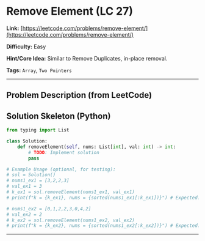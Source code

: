 # Remove Element (LC 27)

**Link:** [https://leetcode.com/problems/remove-element/](https://leetcode.com/problems/remove-element/)

**Difficulty:** Easy

**Hint/Core Idea:**
Similar to Remove Duplicates, in-place removal.

**Tags:** `Array`, `Two Pointers`

---
## Problem Description (from LeetCode)

<!-- Placeholder for the full problem description from LeetCode.
     Copy the problem description here from the LeetCode page for easy reference.
     Example: Given an integer array nums and an integer val, remove all occurrences of val in nums in-place. The order of the elements may be changed. Then return the number of elements in nums which are not equal to val.
-->


## Solution Skeleton (Python)

```python
from typing import List

class Solution:
    def removeElement(self, nums: List[int], val: int) -> int:
        # TODO: Implement solution
        pass

# Example Usage (optional, for testing):
# sol = Solution()
# nums1_ex1 = [3,2,2,3]
# val_ex1 = 3
# k_ex1 = sol.removeElement(nums1_ex1, val_ex1)
# print(f"k = {k_ex1}, nums = {sorted(nums1_ex1[:k_ex1])}") # Expected: k = 2, nums = [2,2] (order doesn't matter for remaining)

# nums1_ex2 = [0,1,2,2,3,0,4,2]
# val_ex2 = 2
# k_ex2 = sol.removeElement(nums1_ex2, val_ex2)
# print(f"k = {k_ex2}, nums = {sorted(nums1_ex2[:k_ex2])}") # Expected: k = 5, nums = [0,0,1,3,4] (order doesn't matter for remaining)
```
---
